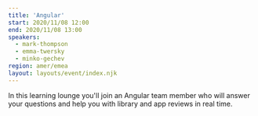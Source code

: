 ```yaml
---
title: 'Angular'
start: 2020/11/08 12:00
end: 2020/11/08 13:00
speakers:
  - mark-thompson
  - emma-twersky
  - minko-gechev
region: amer/emea
layout: layouts/event/index.njk
---
```


In this learning lounge you'll join an Angular team member who will answer your questions and help you with library and app reviews in real time.
